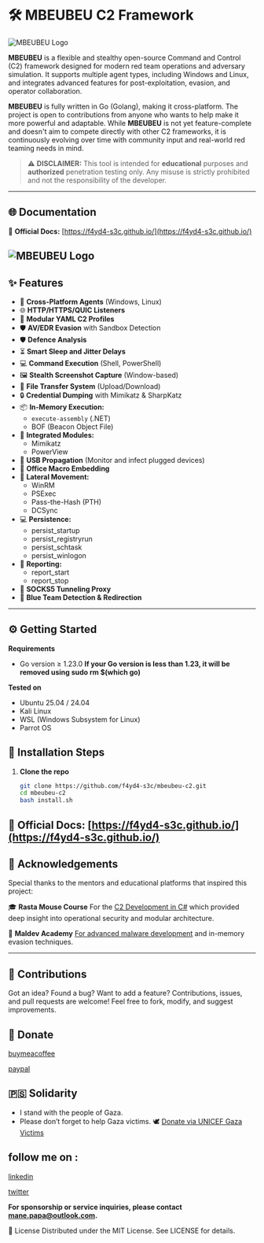 # 🛠️ MBEUBEU C2 Framework  
![MBEUBEU Logo](https://f4yd4-s3c.github.io/screenshots/mbeubeu.png)



**MBEUBEU** is a flexible and stealthy open-source Command and Control (C2) framework designed for modern red team operations and adversary simulation. It supports multiple agent types, including Windows and Linux, and integrates advanced features for post-exploitation, evasion, and operator collaboration.

**MBEUBEU** is fully written in Go (Golang), making it cross-platform. The project is open to contributions from anyone who wants to help make it more powerful and adaptable.
While **MBEUBEU** is not yet feature-complete and doesn't aim to compete directly with other C2 frameworks, it is continuously evolving over time with community input and real-world red teaming needs in mind.


> ⚠️ **DISCLAIMER:** This tool is intended for **educational** purposes and **authorized** penetration testing only. Any misuse is strictly prohibited and not the responsibility of the developer.

---

## 🌐 Documentation

📝 **Official Docs:** [https://f4yd4-s3c.github.io/](https://f4yd4-s3c.github.io/)

![MBEUBEU Logo](https://f4yd4-s3c.github.io/screenshots/start-ts.gif)
---

## ✨ Features

- 🚀 **Cross-Platform Agents** (Windows, Linux)
- 🌐 **HTTP/HTTPS/QUIC Listeners**
- 🧱 **Modular YAML C2 Profiles**
- 🛡️ **AV/EDR Evasion** with Sandbox Detection
- 🛡️ **Defence Analysis**
- ⏳ **Smart Sleep and Jitter Delays**
- 💻 **Command Execution** (Shell, PowerShell)
- 🖼️ **Stealth Screenshot Capture** (Window-based)
- 📁 **File Transfer System** (Upload/Download)
- 🔒 **Credential Dumping** with Mimikatz & SharpKatz
- 📦 **In-Memory Execution:**
  - `execute-assembly` (.NET)
  - BOF (Beacon Object File)
- 🧠 **Integrated Modules:**
  - Mimikatz
  - PowerView
- 📎 **USB Propagation** (Monitor and infect plugged devices)
- 🧾 **Office Macro Embedding**
- 🌉 **Lateral Movement:**
  - WinRM
  - PSExec
  - Pass-the-Hash (PTH)
  - DCSync
- 💻 **Persistence:**
  - persist_startup
  - persist_registryrun
  - persist_schtask
  - persist_winlogon
- 🧾 **Reporting:**
  - report_start
  - report_stop
- 🧅 **SOCKS5 Tunneling Proxy**
- 🔔 **Blue Team Detection & Redirection**

---

## ⚙️ Getting Started

**Requirements**
  - Go version ≥ 1.23.0
   **If your Go version is less than 1.23, it will be removed using sudo rm $(which go)**

**Tested on**
  - Ubuntu 25.04 / 24.04
  - Kali Linux
  - WSL (Windows Subsystem for Linux)
  - Parrot OS

## 🧪 Installation Steps
1. **Clone the repo**
   ```bash
   git clone https://github.com/f4yd4-s3c/mbeubeu-c2.git
   cd mbeubeu-c2
   bash install.sh  

📝 **Official Docs:** [https://f4yd4-s3c.github.io/](https://f4yd4-s3c.github.io/)
---
## 🙏 Acknowledgements
Special thanks to the mentors and educational platforms that inspired this project:

🎓 **Rasta Mouse Course**
For the [C2 Development in C#](https://training.zeropointsecurity.co.uk/courses/c2-development-in-csharp)  which provided deep insight into operational security and modular architecture.

🧠 **Maldev Academy**
[For advanced malware development](https://maldevacademy.com/) and in-memory evasion techniques.

---

## 🤝 Contributions
Got an idea? Found a bug? Want to add a feature?
Contributions, issues, and pull requests are welcome! Feel free to fork, modify, and suggest improvements.


## 💙 Donate  
[buymeacoffee](https://www.buymeacoffee.com/f4yd4)  

[paypal](https://paypal.me/f4yd4s3c)

## 🇵🇸 Solidarity 
 -  I stand with the people of Gaza.  
 -  Please don’t forget to help Gaza victims. 🕊️ [Donate via UNICEF Gaza Victims  ](https://www.unicef.org/emergencies/children-gaza-need-lifesaving-support)


## follow me on :
[linkedin](https://linkedin.com/in/p4p4m4n3)  

[twitter](https://twitter.com/in/p4p4m4n3)  

**For sponsorship or service inquiries, please contact mane.papa@outlook.com.**

📜 License
Distributed under the MIT License. See LICENSE for details.



